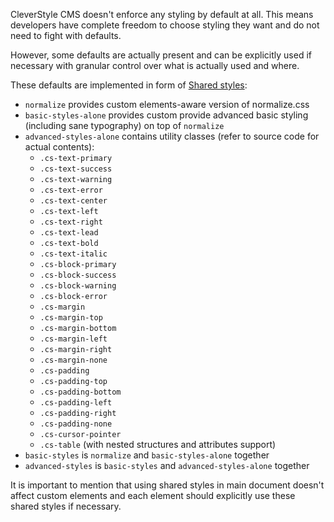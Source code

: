 CleverStyle CMS doesn't enforce any styling by default at all. This means developers have complete freedom to choose styling they want and do not need to fight with defaults.

However, some defaults are actually present and can be explicitly used if necessary with granular control over what is actually used and where.

These defaults are implemented in form of [Shared styles](https://www.polymer-project.org/1.0/docs/devguide/styling.html.md#style-modules):
* `normalize` provides custom elements-aware version of normalize.css
* `basic-styles-alone` provides custom provide advanced basic styling (including sane typography) on top of `normalize`
* `advanced-styles-alone` contains utility classes (refer to source code for actual contents):
  * `.cs-text-primary`
  * `.cs-text-success`
  * `.cs-text-warning`
  * `.cs-text-error`
  * `.cs-text-center`
  * `.cs-text-left`
  * `.cs-text-right`
  * `.cs-text-lead`
  * `.cs-text-bold`
  * `.cs-text-italic`
  * `.cs-block-primary`
  * `.cs-block-success`
  * `.cs-block-warning`
  * `.cs-block-error`
  * `.cs-margin`
  * `.cs-margin-top`
  * `.cs-margin-bottom`
  * `.cs-margin-left`
  * `.cs-margin-right`
  * `.cs-margin-none`
  * `.cs-padding`
  * `.cs-padding-top`
  * `.cs-padding-bottom`
  * `.cs-padding-left`
  * `.cs-padding-right`
  * `.cs-padding-none`
  * `.cs-cursor-pointer`
  * `.cs-table` (with nested structures and attributes support)
* `basic-styles` is `normalize` and `basic-styles-alone` together
* `advanced-styles` is `basic-styles` and `advanced-styles-alone` together

It is important to mention that using shared styles in main document doesn't affect custom elements and each element should explicitly use these shared styles if necessary.
